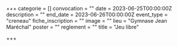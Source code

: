+++
categorie = []
convocation = ""
date = 2023-06-25T00:00:00Z
description = ""
end_date = 2023-06-26T00:00:00Z
event_type = "creneau"
fiche_inscription = ""
image = ""
lieu = "Gymnase Jean Maréchal"
poster = ""
reglement = ""
title = "Jeu libre"

+++
        